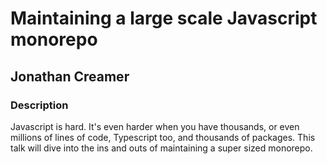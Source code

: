 # Maintaining a large scale Javascript monorepo
## Jonathan Creamer

### Description

Javascript is hard. It's even harder when you have thousands, or even millions of lines of code, Typescript too, and thousands of packages. This talk will dive into the ins and outs of maintaining a super sized monorepo.

